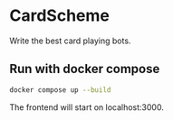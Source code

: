 # CardScheme

Write the best card playing bots.

## Run with docker compose
```bash
docker compose up --build
```

The frontend will start on localhost:3000.

